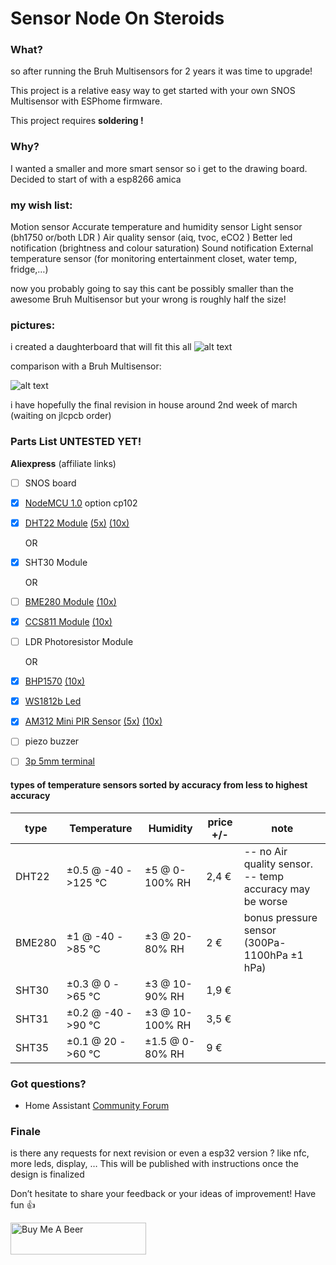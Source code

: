 # Sensor Node On Steroids
### What?

so after running the Bruh Multisensors for 2 years it was time to upgrade!

This project is a relative easy way to get started with your own SNOS Multisensor with ESPhome firmware.

This project requires **soldering !**

### Why?

I wanted a smaller and more smart sensor so i get to the drawing board.
Decided to start of with a esp8266 amica

### my wish list:

Motion sensor
Accurate temperature and humidity sensor
Light sensor (bh1750 or/both LDR )
Air quality sensor (aiq, tvoc, eCO2 )
Better led notification (brightness and colour saturation)
Sound notification
External temperature sensor (for monitoring entertainment closet, water temp, fridge,…)

now you probably going to say this cant be possibly smaller than the awesome Bruh Multisensor
but your wrong is roughly half the size!

### pictures:

i created a daughterboard that will fit this all
![alt text](https://community-home-assistant-assets.s3.dualstack.us-west-2.amazonaws.com/original/3X/8/f/8f68f64889ca64955a9f1a51cd59972b41a57870.jpeg?raw=true "pcb")

comparison with a Bruh Multisensor:

![alt text](https://community-home-assistant-assets.s3.dualstack.us-west-2.amazonaws.com/original/3X/9/4/94a146183faba7578926db0bbe43dd35c51e2de5.jpeg?raw=true "pcb")

i have hopefully the final revision in house around 2nd week of march (waiting on jlcpcb order)

### Parts List UNTESTED YET!
**Aliexpress** (affiliate links)
- [ ] SNOS board
- [x] [NodeMCU 1.0](https://s.click.aliexpress.com/e/_dSPnV6D) option cp102
- [x] [DHT22 Module](https://s.click.aliexpress.com/e/_dX0VELn) [(5x)](https://s.click.aliexpress.com/e/_dSR0BZR) [(10x)](https://s.click.aliexpress.com/e/_dTHlqxf)

    OR  
    
- [x] SHT30 Module

    OR 
    
- [ ] [BME280 Module](https://s.click.aliexpress.com/e/_dUFCwbJ) [(10x)](https://s.click.aliexpress.com/e/_dXqmLUl)
- [x] [CCS811 Module](https://s.click.aliexpress.com/e/_d9deomd) [(10x)](https://s.click.aliexpress.com/e/_d8LB1Kt)
- [ ] LDR Photoresistor Module

    OR
    
- [x] [BHP1570](https://s.click.aliexpress.com/e/_dY1WFdX) [(10x)](https://s.click.aliexpress.com/e/_d8COgN3)
- [x] [WS1812b Led](https://s.click.aliexpress.com/e/_d7BmdCN)
- [x] [AM312 Mini PIR Sensor](https://s.click.aliexpress.com/e/_dUSQcW5) [(5x)](https://s.click.aliexpress.com/e/_d81pmW5) [(10x)](https://s.click.aliexpress.com/e/_dTI8JVJ)
- [ ] piezo buzzer
- [ ] [3p 5mm terminal](https://s.click.aliexpress.com/e/_dZ96QS5)

#### types of temperature sensors sorted by accuracy from less to highest accuracy

|     type      |     Temperature    |      Humidity       | price +/- |                     note                    |
| ------------- | ------------------ | ------------------- | ------ | ------------------------------------------- |
|     DHT22     | ±0.5 @ -40 ->125 °C | ±5   @  0-100%  RH |  2,4 € | -- no Air quality sensor. -- temp accuracy may be worse|
|     BME280    | ±1   @ -40 ->85  °C | ±3   @ 20-80%   RH |  2   € | bonus pressure sensor (300Pa-1100hPa ±1 hPa)|
|     SHT30     | ±0.3 @   0 ->65  °C | ±3   @ 10-90%   RH |  1,9 € |                                             |
|     SHT31     | ±0.2 @ -40 ->90  °C | ±3   @ 10-100%  RH |  3,5 € |                                             |
|     SHT35     | ±0.1 @  20 ->60  °C | ±1.5 @  0-80%   RH |  9   € |                                             |

### Got questions?

- Home Assistant [Community Forum](https://community.home-assistant.io/t/snos-sensor-node-on-steroids/)

### Finale
is there any requests for next revision or even a esp32 version ? like nfc, more leds, display, …
This will be published with instructions once the design is finalized

Don’t hesitate to share your feedback or your ideas of improvement!
Have fun :+1:

<a href="https://www.buymeacoffee.com/tarbax" target="_blank"><img src="https://cdn.buymeacoffee.com/buttons/default-orange.png" alt="Buy Me A Beer" style="height: 51px !important;width: 217px !important;" ></a>

